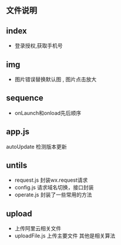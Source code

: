 ## 文件说明
## index 
  * 登录授权,获取手机号
## img 
  * 图片错误替换默认图 , 图片点击放大
## sequence
  *  onLaunch和onload先后顺序
## app.js
  autoUpdate 检测版本更新

## untils 
  *  request.js 封装wx.request请求
  *  config.js 请求域名切换，接口封装
  *  operate.js 封装了一些常用的方法
## upload 
  * 上传阿里云相关文件
  * uploadFile.js 上传主要文件 其他是相关算法  
